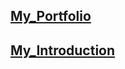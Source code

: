 ## **[My_Portfolio](https://sagarkarjagi.github.io/Introduction/)**

## **[My_Introduction](https://github.com/SagarKarjagi/Data-Analyst-Portfolio/blob/main/README.md)**
